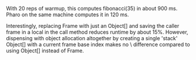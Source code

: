 With 20 reps of warmup, this computes fibonacci(35) in about 900 ms.
Pharo on the same machine computes it in 120 ms.



Interestingly, replacing Frame with just an Object[] and saving the caller frame
in a local in the call method reduces runtime by about 15%. However, dispensing
with object allocation altogether by creating a single 'stack' Object[] with a
current frame base index makes no \ difference compared to using Object[]
instead of Frame.